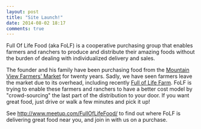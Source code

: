 ```yaml
---
layout: post
title: "Site Launch!"
date: 2014-08-02 18:17
comments: true
---
```


Full Of Life Food (aka FoLF) is a cooperative purchasing group that enables farmers and ranchers
to produce and distribute their amazing foods without the burden of dealing with individualized delivery and sales.

The founder and his family have been purchasing food from the [Mountain View Farmers' Market](https://www.facebook.com/MVFarmersMkt) for twenty years.
Sadly, we have seen farmers leave the market due to its overhead, including recently [Full of Life Farm](https://www.fulloflifefarm.com/).
FoLF is trying to enable these farmers and ranchers to have a better cost model by "crowd-sourcing" the last part of the distribution to your door.
If you want great food, just drive or walk a few minutes and pick it up!

See <http://www.meetup.com/FullOfLifeFood/> to find out where FoLF is delivering great food near you, and join in with us on a purchase.





